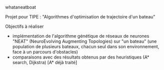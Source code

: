 whataneatboat

Projet pour TIPE : "Algorithmes d'optimisation de trajectoire d'un bateau"

Objectifs à réaliser

- implémentation de l'algorithme génétique de réseaux de neurones "NEAT" (NeuroEvolving Augmenting Topologies) sur "un bateau" (une population de plusieurs bateaux, chacun seul dans son environnement, face à un parcours d'obstacles)
- comparaisons avec des résultats obtenus par des heuristiques (A* search, Dijkstra) [A* déjà traité]
